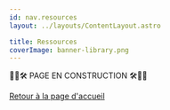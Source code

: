 ```yaml
---
id: nav.resources
layout: ../layouts/ContentLayout.astro

title: Ressources
coverImage: banner-library.png
---
```


🚧🛑🛠️ PAGE EN CONSTRUCTION 🛠️🛑🚧

[Retour à la page d'accueil](/)
